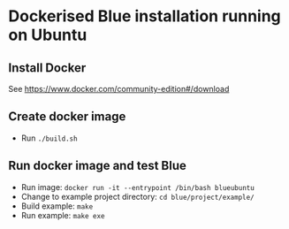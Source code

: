# Dockerised Blue installation running on Ubuntu

## Install Docker
See https://www.docker.com/community-edition#/download 

## Create docker image
- Run `./build.sh`

## Run docker image and test Blue
- Run image: `docker run -it --entrypoint /bin/bash blueubuntu`
- Change to example project directory: `cd blue/project/example/`
- Build example: `make`
- Run example: `make exe`
